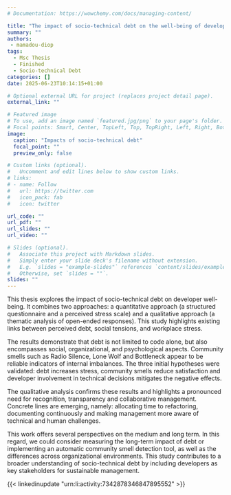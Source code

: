 ```yaml
---
# Documentation: https://wowchemy.com/docs/managing-content/

title: "The impact of socio-technical debt on the well-being of developers"
summary: ""
authors: 
 - mamadou-diop
tags: 
  - Msc Thesis
  - Finished
  - Socio-technical Debt
categories: []
date: 2025-06-23T10:14:15+01:00

# Optional external URL for project (replaces project detail page).
external_link: ""

# Featured image
# To use, add an image named `featured.jpg/png` to your page's folder.
# Focal points: Smart, Center, TopLeft, Top, TopRight, Left, Right, BottomLeft, Bottom, BottomRight.
image:
  caption: "Impacts of socio-technical debt"
  focal_point: ""
  preview_only: false

# Custom links (optional).
#   Uncomment and edit lines below to show custom links.
# links:
# - name: Follow
#   url: https://twitter.com
#   icon_pack: fab
#   icon: twitter

url_code: ""
url_pdf: ""
url_slides: ""
url_video: ""

# Slides (optional).
#   Associate this project with Markdown slides.
#   Simply enter your slide deck's filename without extension.
#   E.g. `slides = "example-slides"` references `content/slides/example-slides.md`.
#   Otherwise, set `slides = ""`.
slides: ""
---
```


This thesis explores the impact of socio-technical debt on developer well-being. It combines two approaches: a quantitative approach (a structured questionnaire and a perceived stress scale) and a qualitative approach (a thematic analysis of open-ended responses). This study highlights existing links between perceived debt, social tensions, and workplace stress.

The results demonstrate that debt is not limited to code alone, but also encompasses social, organizational, and psychological aspects. Community smells such as Radio Silence, Lone Wolf and Bottleneck appear to be reliable indicators of internal imbalances. The three initial hypotheses were validated: debt increases stress, community smells reduce satisfaction and developer involvement in technical decisions mitigates the negative effects.

The qualitative analysis confirms these results and highlights a pronounced need for recognition, transparency and collaborative management. Concrete lines are emerging, namely: allocating time to refactoring, documenting continuously and making management more aware of technical and human challenges.

This work offers several perspectives on the medium and long term. In this regard, we could consider measuring the long-term impact of debt or implementing an automatic community smell detection tool, as well as the differences across organizational environments. This study contributes to a broader understanding of socio-technical debt by including developers as key stakeholders for sustainable management.

{{< linkedinupdate "urn:li:activity:7342878346847895552" >}}
